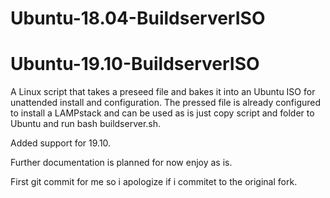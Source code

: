 # Ubuntu-18.04-BuildserverISO
# Ubuntu-19.10-BuildserverISO
A Linux script that takes a preseed file and bakes it into an Ubuntu ISO for unattended install and configuration. 
The pressed file is already configured to install a LAMPstack and can be used as is just copy script and folder to Ubuntu and run bash buildserver.sh.

Added support for 19.10.



Further documentation is planned for now enjoy as is.

First git commit for me so i apologize if i commitet to the original fork.
